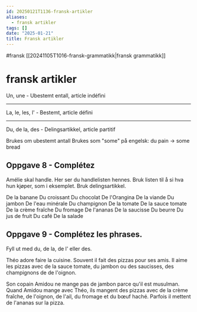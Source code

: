 ```yaml
---
id: 20250121T1136-fransk-artikler
aliases:
  - fransk artikler
tags: []
date: "2025-01-21"
title: Fransk artikler
---
```


#fransk [[20241105T1016-fransk-grammatikk|fransk grammatikk]]

# fransk artikler

Un, une - Ubestemt entall, article indéfini

---

La, le, les, l' - Bestemt, article défini

---

Du, de la, des - Delingsartikkel, article partitif

Brukes om ubestemt antall
Brukes som "some" på engelsk: du pain -> some bread

## Oppgave 8 - Complétez

Amélie skal handle. Her ser du handlelisten hennes. Bruk listen til å si hva hun kjøper, som i eksemplet. Bruk delingsartikkel.

De la banane
Du croissant
Du chocolat
De l'Orangina
De la viande
Du jambon
De l'eau minérale
Du champignon
De la tomate
De la sauce tomate
De la crème fraîche
Du fromage
De l'ananas
De la saucisse
Du beurre
Du jus de fruit
Du café
De la salade

## Oppgave 9 - Complétez les phrases.

Fyll ut med du, de la, de l' eller des.

Théo adore faire la cuisine. Souvent il fait des pizzas pour ses amis. Il aime les pizzas avec de la sauce tomate, du jambon ou des saucisses, des champignons de de l'oignon.

Son copain Amidou ne mange pas de jambon parce qu'il est musulman. Quand Amidou mange avec Théo, ils mangent des pizzas avec de la crème fraîche, de l'oignon, de l'ail, du fromage et du bœuf haché. Parfois il mettent de l'ananas sur la pizza.
